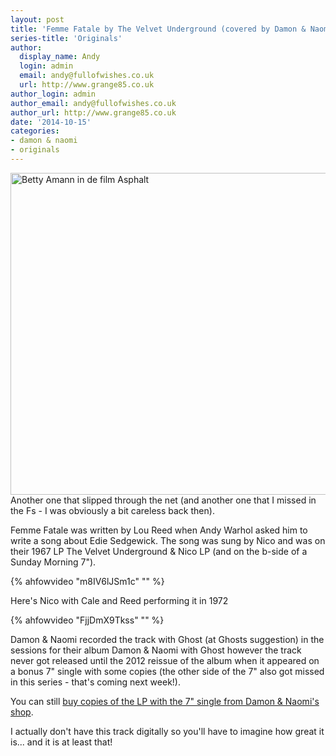 ```yaml
---
layout: post
title: 'Femme Fatale by The Velvet Underground (covered by Damon & Naomi)'
series-title: 'Originals'
author:
  display_name: Andy
  login: admin
  email: andy@fullofwishes.co.uk
  url: http://www.grange85.co.uk
author_login: admin
author_email: andy@fullofwishes.co.uk
author_url: http://www.grange85.co.uk
date: '2014-10-15'
categories:
- damon & naomi
- originals
---
```

<p><a href="https://www.flickr.com/photos/nationaalarchief/3199096562" title="Betty Amann in de film Asphalt by Nationaal Archief, on Flickr"><img class="aligncenter" src="https://farm4.staticflickr.com/3360/3199096562_178c243be8_z.jpg?zz=1" width="640" height="515" alt="Betty Amann in de film Asphalt"></a><br />
Another one that slipped through the net (and another one that I missed in the Fs - I was obviously a bit careless back then).</p>
<p>Femme Fatale was written by Lou Reed when Andy Warhol asked him to write a song about Edie Sedgewick. The song was sung by Nico and was on their 1967 LP The Velvet Underground & Nico LP (and on the b-side of a Sunday Morning 7").<br />

{% ahfowvideo "m8IV6lJSm1c" "" %}

<p>Here's Nico with Cale and Reed performing it in 1972<br />

{% ahfowvideo "FjjDmX9Tkss" "" %}

<p>Damon & Naomi recorded the track with Ghost (at Ghosts suggestion) in the sessions for their album Damon & Naomi with Ghost however the track never got released until the 2012 reissue of the album when it appeared on a bonus 7" single with some copies (the other side of the 7" also got missed in this series - that's coming next week!).</p>
<p>You can still <a href="http://damonandnaomi.com/shop/dn-with-ghost-lp/">buy copies of the LP with the 7" single from Damon & Naomi's shop</a>.</p>
<p>I actually don't have this track digitally so you'll have to imagine how great it is... and it is at least that!</p>
